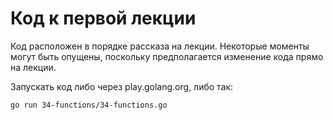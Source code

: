 # Код к первой лекции

Код расположен в порядке рассказа на лекции.
Некоторые моменты могут быть опущены, поскольку предполагается изменение кода прямо на лекции.

Запускать код либо через play.golang.org, либо так:
```
go run 34-functions/34-functions.go
```

